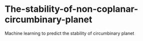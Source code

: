 # The-stability-of-non-coplanar-circumbinary-planet
Machine learning to predict the stability of circumbinary planet
